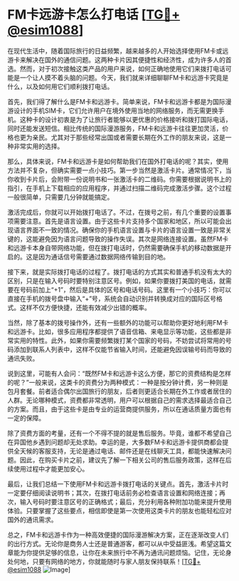 # FM卡远游卡怎么打电话 [[TG💪+ @esim1088](https://t.me/s/esim1088)]

在现代生活中，随着国际旅行的日益频繁，越来越多的人开始选择使用FM卡或远游卡来解决在国外的通信问题。这两种卡片因其便捷性和经济性，成为许多人的首选。然而，对于初次接触这类产品的用户来说，如何正确地使用它们来拨打电话可能是一个让人摸不着头脑的问题。今天，我们就来详细聊聊FM卡和远游卡究竟是什么，以及如何用它们顺利拨打电话。

首先，我们得了解什么是FM卡和远游卡。简单来说，FM卡和远游卡都是为国际漫游设计的手机SIM卡，它们允许用户在境外使用当地的网络服务，而无需更换手机。这种卡的设计初衷是为了让旅行者能够以更优惠的价格接听和拨打国际电话，同时还能发送短信。相比传统的国际漫游服务，FM卡和远游卡往往更加灵活，价格也更为亲民。尤其对于那些经常出国或者需要长期在外工作的朋友来说，这是一种非常实用的选择。

那么，具体来说，FM卡和远游卡是如何帮助我们在国外打电话的呢？其实，使用方法并不复杂，但确实需要一点小技巧。第一步当然是激活卡片。通常情况下，当你收到卡片后，会附带一份说明书和一张激活卡的二维码。你需要根据说明书上的指引，在手机上下载相应的应用程序，并通过扫描二维码完成激活步骤。这个过程一般很简单，只需要几分钟就能搞定。

激活完成后，你就可以开始拨打电话了。不过，在拨号之前，有几个重要的设置事项需要注意。首先是语言设置。由于这些卡片支持多个国家和地区，所以可能会出现语言界面不一致的情况。确保你的手机语言设置与卡片的语言设置一致是非常关键的，这能避免因为语言问题导致的操作失误。其次是网络连接设置。虽然FM卡和远游卡本身自带网络功能，但在拨打电话时，仍然需要确保手机的移动数据是开启的。这是因为通话信号需要通过数据网络传输到目的地。

接下来，就是实际拨打电话的过程了。拨打电话的方式其实和普通手机没有太大的区别，只是在输入号码时要特别注意区号。例如，如果你要拨打美国的电话，就需要在号码前加上“+1”，然后是具体的区号和电话号码。这里有一个小技巧：你可以直接在手机的拨号盘中输入“+”号，系统会自动识别并转换成对应的国际区号格式。这样不仅方便快捷，还能有效减少出错的概率。

当然，除了基本的拨号操作外，还有一些额外的功能可以帮助你更好地利用FM卡和远游卡。比如，很多应用程序都提供了语音信箱、来电显示等功能，这些都是非常实用的特性。此外，如果你需要频繁拨打某个国家的号码，不妨尝试将常用的号码添加到联系人列表中，这样不仅能节省输入时间，还能避免因误输号码而导致的通讯失败。

说到这里，可能有人会问：“既然FM卡和远游卡这么方便，那它的资费结构是怎样的呢？”一般来说，这类卡的资费分为两种模式：一种是按分钟计费，另一种则是包月套餐。前者适合偶尔出国旅行的朋友，后者则更适合长期在外工作或者居住的人群。无论哪种模式，资费都非常透明，用户可以根据自己的需求选择最适合自己的方案。而且，由于这些卡是由专业的运营商提供服务，所以在通话质量方面也有一定的保障。

除了资费方面的考量，还有一个不得不提的就是售后服务。毕竟，谁都不希望自己在异国他乡遇到问题却无处求助。幸运的是，大多数FM卡和远游卡提供商都会提供全天候的客服支持，无论是通过电话、邮件还是在线聊天工具，都能快速解决问题。因此，在购买卡片之前，建议先了解一下相关公司的售后服务政策，这样在后续使用过程中才能更加安心。

最后，让我们总结一下使用FM卡和远游卡拨打电话的关键点。首先，激活卡片时一定要仔细阅读说明书；其次，在拨打电话前务必检查语言设置和网络连接；再次，输入号码时要注意区号的正确格式；最后，充分利用各种附加功能来提升使用体验。只要掌握了这些要点，相信即使是第一次使用这类卡片的朋友也能轻松应对国外的通讯需求。

总之，FM卡和远游卡作为一种高效便捷的国际漫游解决方案，正在逐渐改变人们的出行方式。无论你是商务人士还是普通游客，都可以从中受益匪浅。希望这篇文章能为你提供足够的信息，让你在未来旅行中不再为通讯问题烦恼。记住，无论身处何地，只要有网络的地方，你就能随时与家人朋友保持联系！[[TG💪+ @esim1088](https://t.me/s/esim1088) ![Image](https://i.postimg.cc/4NQfJmqS/Snipaste-2025-05-13-00-14-12.png)]